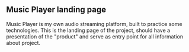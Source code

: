 ## Music Player landing page

Music Player is my own audio streaming platform, built to practice some
technologies. 
This is the landing page of the project, should have a presentation of the "product" and serve as entry point for
all information about project.